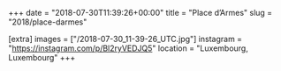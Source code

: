 +++
date = "2018-07-30T11:39:26+00:00"
title = "Place d’Armes"
slug = "2018/place-darmes"

[extra]
images = ["/2018-07-30_11-39-26_UTC.jpg"]
instagram = "https://instagram.com/p/Bl2ryVEDJQ5"
location = "Luxembourg, Luxembourg"
+++
